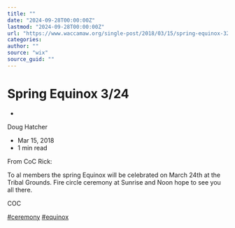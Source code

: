```yaml
---
title: ""
date: "2024-09-28T00:00:00Z"
lastmod: "2024-09-28T00:00:00Z"
url: "https://www.waccamaw.org/single-post/2018/03/15/spring-equinox-324"
categories:
author: ""
source: "wix"
source_guid: ""
---
```


# Spring Equinox 3/24

-

Doug Hatcher
- Mar 15, 2018
- 1 min read

From CoC Rick:

To al members the spring Equinox will be celebrated on March 24th at the Tribal Grounds. Fire circle ceremony at Sunrise and Noon  hope to see you all there.

COC

[#ceremony](https://www.waccamaw.org/updates/hashtags/ceremony) [#equinox](https://www.waccamaw.org/updates/hashtags/equinox)

